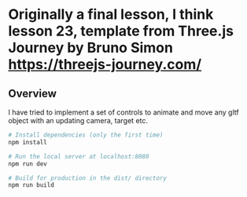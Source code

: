 # Originally a final lesson, I think lesson 23, template from Three.js Journey by Bruno Simon https://threejs-journey.com/

## Overview

I have tried to implement a set of controls to animate and move any gltf object
with an updating camera, target etc.

```bash
# Install dependencies (only the first time)
npm install

# Run the local server at localhost:8080
npm run dev

# Build for production in the dist/ directory
npm run build
```
